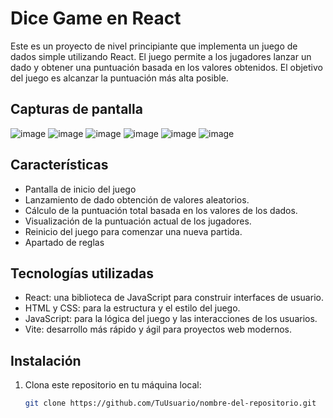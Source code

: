 # Dice Game en React

Este es un proyecto de nivel principiante que implementa un juego de dados simple utilizando React. El juego permite a los jugadores lanzar un dado y obtener una puntuación basada en los valores obtenidos. El objetivo del juego es alcanzar la puntuación más alta posible.

## Capturas de pantalla
![image](https://github.com/erikth97/React-Project-DiceGame/assets/94486146/f8bc5c0a-86e2-4a18-9c54-5f370da182dd)
![image](https://github.com/erikth97/React-Project-DiceGame/assets/94486146/e74cd26e-241c-4c38-b3ab-3c10dd6427de)
![image](https://github.com/erikth97/React-Project-DiceGame/assets/94486146/589dc381-b4e3-407b-866e-3ce9f41449f0)
![image](https://github.com/erikth97/React-Project-DiceGame/assets/94486146/10473cc4-332f-487b-98f5-df995540b635)
![image](https://github.com/erikth97/React-Project-DiceGame/assets/94486146/58c3b318-8f6e-401b-91f3-1820f0cc2603)
![image](https://github.com/erikth97/React-Project-DiceGame/assets/94486146/b667ffd2-6368-4223-b284-734199af4999)

## Características
- Pantalla de inicio del juego
- Lanzamiento de dado obtención de valores aleatorios.
- Cálculo de la puntuación total basada en los valores de los dados.
- Visualización de la puntuación actual de los jugadores.
- Reinicio del juego para comenzar una nueva partida.
- Apartado de reglas

## Tecnologías utilizadas

- React: una biblioteca de JavaScript para construir interfaces de usuario.
- HTML y CSS: para la estructura y el estilo del juego.
- JavaScript: para la lógica del juego y las interacciones de los usuarios.
- Vite: desarrollo más rápido y ágil para proyectos web modernos.

## Instalación

1. Clona este repositorio en tu máquina local:

   ```bash
   git clone https://github.com/TuUsuario/nombre-del-repositorio.git
